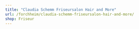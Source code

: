 ```yaml
---
title: "Claudia Schemm Friseursalon Hair and More"
url: /forchheim/claudia-schemm-friseursalon-hair-and-more/
shop: Friseur
---
```

